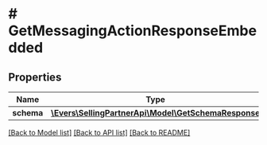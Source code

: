 # # GetMessagingActionResponseEmbedded

## Properties

Name | Type | Description | Notes
------------ | ------------- | ------------- | -------------
**schema** | [**\Evers\SellingPartnerApi\Model\GetSchemaResponse**](GetSchemaResponse.md) |  | [optional]

[[Back to Model list]](../../README.md#models) [[Back to API list]](../../README.md#endpoints) [[Back to README]](../../README.md)
